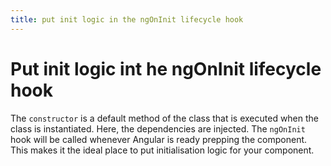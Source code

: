 ```yaml
---
title: put init logic in the ngOnInit lifecycle hook
---
```

# Put init logic int he ngOnInit lifecycle hook

The `constructor` is a default method of the class that is executed when the class is instantiated. Here, the dependencies are injected. 
The `ngOnInit` hook will be called whenever Angular is ready prepping the component. This makes it the ideal place to put initialisation logic for your component.  
